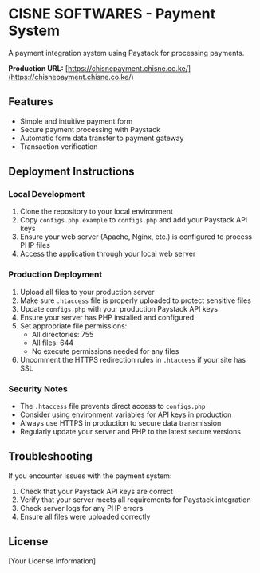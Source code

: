 # CISNE SOFTWARES - Payment System

A payment integration system using Paystack for processing payments.

**Production URL:** [https://chisnepayment.chisne.co.ke/](https://chisnepayment.chisne.co.ke/)

## Features

- Simple and intuitive payment form
- Secure payment processing with Paystack
- Automatic form data transfer to payment gateway
- Transaction verification

## Deployment Instructions

### Local Development

1. Clone the repository to your local environment
2. Copy `configs.php.example` to `configs.php` and add your Paystack API keys
3. Ensure your web server (Apache, Nginx, etc.) is configured to process PHP files
4. Access the application through your local web server

### Production Deployment

1. Upload all files to your production server
2. Make sure `.htaccess` file is properly uploaded to protect sensitive files
3. Update `configs.php` with your production Paystack API keys
4. Ensure your server has PHP installed and configured
5. Set appropriate file permissions:
   - All directories: 755
   - All files: 644
   - No execute permissions needed for any files
6. Uncomment the HTTPS redirection rules in `.htaccess` if your site has SSL

### Security Notes

- The `.htaccess` file prevents direct access to `configs.php`
- Consider using environment variables for API keys in production
- Always use HTTPS in production to secure data transmission
- Regularly update your server and PHP to the latest secure versions

## Troubleshooting

If you encounter issues with the payment system:

1. Check that your Paystack API keys are correct
2. Verify that your server meets all requirements for Paystack integration
3. Check server logs for any PHP errors
4. Ensure all files were uploaded correctly

## License

[Your License Information]

